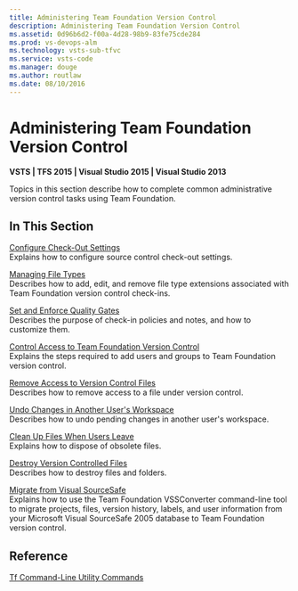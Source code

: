 ```yaml
---
title: Administering Team Foundation Version Control
description: Administering Team Foundation Version Control
ms.assetid: 0d96b6d2-f00a-4d28-98b9-83fe75cde284
ms.prod: vs-devops-alm
ms.technology: vsts-sub-tfvc
ms.service: vsts-code
ms.manager: douge
ms.author: routlaw
ms.date: 08/10/2016
---
```


# Administering Team Foundation Version Control

**VSTS | TFS 2015 | Visual Studio 2015 | Visual Studio 2013**

Topics in this section describe how to complete common administrative version control tasks using Team Foundation.
## In This Section
[Configure Check-Out Settings](configure-check-out-settings.md)  
Explains how to configure source control check-out settings.

[Managing File Types](../tfs-server/admin/manage-file-types.md)  
Describes how to add, edit, and remove file type extensions associated with Team Foundation version control check-ins.

[Set and Enforce Quality Gates](set-enforce-quality-gates.md)  
Describes the purpose of check-in policies and notes, and how to customize them.

[Control Access to Team Foundation Version Control](control-access-team-foundation-version-control.md)  
Explains the steps required to add users and groups to Team Foundation version control.

[Remove Access to Version Control Files](remove-access-version-control-files.md)  
Describes how to remove access to a file under version control.

[Undo Changes in Another User's Workspace](undo-changes-another-user-workspace.md)  
Describes how to undo pending changes in another user's workspace.

[Clean Up Files When Users Leave](clean-up-files-when-users-leave.md)  
Explains how to dispose of obsolete files.

[Destroy Version Controlled Files](destroy-version-controlled-files.md)  
Describes how to destroy files and folders.

[Migrate from Visual SourceSafe](https://msdn.microsoft.com/library/ms253060)  
Explains how to use the Team Foundation VSSConverter command-line tool to migrate projects, files, version history, labels, and user information from your Microsoft Visual SourceSafe 2005 database to Team Foundation version control.
## Reference
[Tf Command-Line Utility Commands](https://msdn.microsoft.com/library/z51z7zy0)


